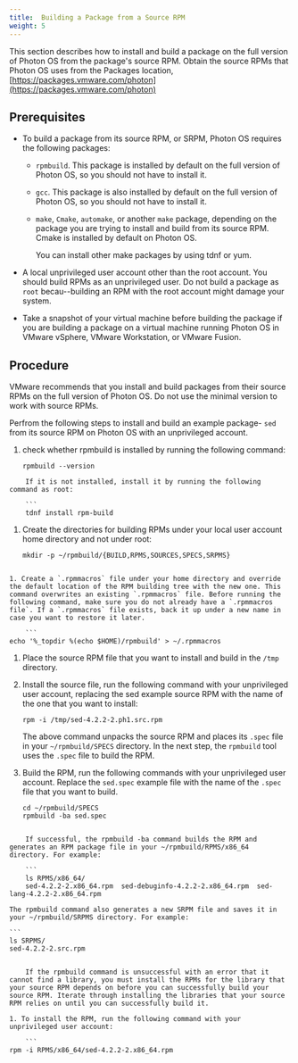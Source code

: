 ```yaml
---
title:  Building a Package from a Source RPM
weight: 5
---
```


This section describes how to install and build a package on the full version of Photon OS from the package's source RPM. Obtain the source RPMs that Photon OS uses from the  Packages location, [https://packages.vmware.com/photon](https://packages.vmware.com/photon)


## Prerequisites

- To build a package from its source RPM, or SRPM, Photon OS requires the following packages:  

    * `rpmbuild`. This package is installed by default on the full version of Photon OS, so you should not have to install it. 
    * `gcc`. This package is also installed by default on the full version of Photon OS, so you should not have to install it. 
    * `make`, `Cmake`, `automake`, or another `make` package, depending on the package you are trying to install and build from its source RPM. Cmake is installed by default on Photon OS. 
        
        You can install other make packages by using tdnf or yum.  
- A local unprivileged user account other than the root account. You should build RPMs as an unprivileged user. Do not build a package as `root` becau--building an RPM with the root account might damage your system. 
- Take a snapshot of your virtual machine before building the package if you are building a package on a virtual machine running Photon OS in VMware vSphere, VMware Workstation, or VMware Fusion.


## Procedure

VMware recommends that you install and build packages from their source RPMs on the full version of Photon OS. Do not use the minimal version to work with source RPMs.  

Perfrom the following steps to install and build an example package- `sed` from its source RPM on Photon OS with an unprivileged account. 

1. check whether rpmbuild is installed by running the following command: 
	
    ```
    rpmbuild --version
```
    If it is not installed, install it by running the following command as root: 
	
    ```
    tdnf install rpm-build
```

1. Create the directories for building RPMs under your local user account home directory and not under root:
	
    ```
    mkdir -p ~/rpmbuild/{BUILD,RPMS,SOURCES,SPECS,SRPMS}
```

1. Create a `.rpmmacros` file under your home directory and override the default location of the RPM building tree with the new one. This command overwrites an existing `.rpmmacros` file. Before running the following command, make sure you do not already have a `.rpmmacros file`. If a `.rpmmacros` file exists, back it up under a new name in case you want to restore it later.    

    ```
echo '%_topdir %(echo $HOME)/rpmbuild' > ~/.rpmmacros
```

1. Place the source RPM file that you want to install and build in the `/tmp` directory. 
1. Install the source file, run the following command with your unprivileged user account, replacing the sed example source RPM with the name of the one that you want to install: 

	
    ```
    rpm -i /tmp/sed-4.2.2-2.ph1.src.rpm
    ```

    The above command unpacks the source RPM and places its `.spec` file in your `~/rpmbuild/SPECS` directory. In the next step, the `rpmbuild` tool uses the `.spec` file to build the RPM. 
1. Build the RPM, run the following commands with your unprivileged user account. Replace the `sed.spec` example file with the name of the `.spec` file that you want to build. 
	
    ```
    cd ~/rpmbuild/SPECS
	rpmbuild -ba sed.spec
```

    If successful, the rpmbuild -ba command builds the RPM and generates an RPM package file in your ~/rpmbuild/RPMS/x86_64 directory. For example:
	
    ```
    ls RPMS/x86_64/
	sed-4.2.2-2.x86_64.rpm  sed-debuginfo-4.2.2-2.x86_64.rpm  sed-lang-4.2.2-2.x86_64.rpm
```

    The rpmbuild command also generates a new SRPM file and saves it in your ~/rpmbuild/SRPMS directory. For example:  

    ```
    ls SRPMS/
	sed-4.2.2-2.src.rpm
```

    If the rpmbuild command is unsuccessful with an error that it cannot find a library, you must install the RPMs for the library that your source RPM depends on before you can successfully build your source RPM. Iterate through installing the libraries that your source RPM relies on until you can successfully build it. 

1. To install the RPM, run the following command with your unprivileged user account:  
	
    ```
rpm -i RPMS/x86_64/sed-4.2.2-2.x86_64.rpm
```
